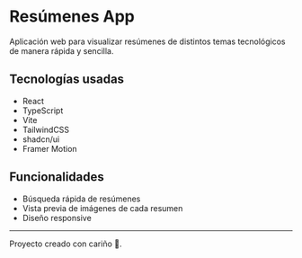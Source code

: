 # Resúmenes App

Aplicación web para visualizar resúmenes de distintos temas tecnológicos de manera rápida y sencilla.

## Tecnologías usadas
- React
- TypeScript
- Vite
- TailwindCSS
- shadcn/ui
- Framer Motion

## Funcionalidades
- Búsqueda rápida de resúmenes
- Vista previa de imágenes de cada resumen
- Diseño responsive

---
Proyecto creado con cariño 💙.
